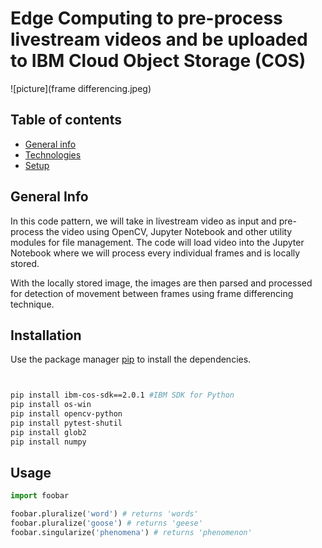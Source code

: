 # Edge Computing to pre-process livestream videos and be uploaded to IBM Cloud Object Storage (COS)

![picture](frame differencing.jpeg)

## Table of contents
* [General info](#general-info)
* [Technologies](#technologies)
* [Setup](#setup)

## General Info

In this code pattern, we will take in livestream video as input and pre-process the video using OpenCV, Jupyter Notebook and other utility modules for file management. The code will load video into the Jupyter Notebook where we will process every individual frames and is locally stored. 

With the locally stored image, the images are then parsed and processed for detection of movement between frames using frame differencing technique.  



## Installation

Use the package manager [pip](https://pip.pypa.io/en/stable/) to install the dependencies.


```bash


pip install ibm-cos-sdk==2.0.1 #IBM SDK for Python
pip install os-win 
pip install opencv-python
pip install pytest-shutil
pip install glob2
pip install numpy


```

## Usage

```python
import foobar

foobar.pluralize('word') # returns 'words'
foobar.pluralize('goose') # returns 'geese'
foobar.singularize('phenomena') # returns 'phenomenon'
```


